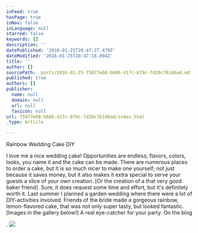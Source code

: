 ```yaml
---
inFeed: true
hasPage: true
inNav: false
inLanguage: null
starred: false
keywords: []
description: ''
datePublished: '2016-01-25T20:47:27.479Z'
dateModified: '2016-01-25T20:47:18.894Z'
title: ''
author: []
sourcePath: _posts/2016-01-25-75077e08-b686-417c-879c-7d20c76146ad.md
published: true
authors: []
publisher:
  name: null
  domain: null
  url: null
  favicon: null
url: 75077e08-b686-417c-879c-7d20c76146ad/index.html
_type: Article

---
```

Rainbow Wedding Cake DIY

I love me a nice wedding cake! Opportunities are endless; flavors, colors, looks, you name it and the cake can be made. There are numerous places to order a cake, but it is so much nicer to make one yourself; not just because it saves money, but it also makes it extra special to serve your guests a slice of your own creation. \[Or the creation of a that very good baker friend\]. Sure, it does request some time and effort, but it's definitely worth it. Last summer I planned a garden wedding where there were a lot of DIY-activities involved. Friends of the bride made a gorgeous rainbow, lemon-flavored cake, that was not only super tasty, but looked fantastic. \[Images in the gallery below!\] A real eye-catcher for your party. On the blog

.
![](https://the-grid-user-content.s3-us-west-2.amazonaws.com/c506940a-4e62-4936-ab53-10136bac5754.jpg)